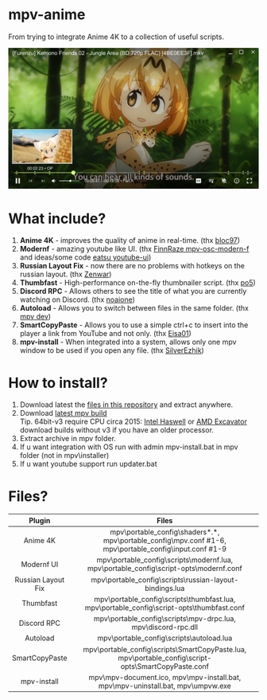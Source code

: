 # mpv-anime

From trying to integrate Anime 4K to a collection of useful scripts.

![preview](preview.png?raw=true)

# What include?
1. <b>Anime 4K</b> - improves the quality of anime in real-time. (thx [bloc97](https://github.com/bloc97/Anime4K))
2. <b>Modernf</b> - amazing youtube like UI. (thx [FinnRaze mpv-osc-modern-f](https://github.com/FinnRaze/mpv-osc-modern-f/tree/main) and ideas/some code [eatsu youtube-ui](https://github.com/eatsu/mpv-osc-youtube-ui))
3. <b>Russian Layout Fix</b> - now there are no problems with hotkeys on the russian layout. (thx [Zenwar](https://github.com/zenwarr/mpv-config/blob/master/scripts/russian-layout-bindings.lua))
4. <b>Thumbfast</b> - High-performance on-the-fly thumbnailer script. (thx [po5](https://github.com/po5/thumbfast))
5. <b>Discord RPC</b> - Allows others to see the title of what you are currently watching on Discord. (thx [noaione](https://github.com/noaione/mpv-discordRPC))
6. <b>Autoload</b> - Allows you to switch between files in the same folder. (thx [mpv dev](https://github.com/mpv-player/mpv/blob/master/TOOLS/lua/autoload.lua))
7. <b>SmartCopyPaste</b> - Allows you to use a simple ctrl+c to insert into the player a link from YouTube and not only. (thx [Eisa01](https://github.com/Eisa01/mpv-scripts))
8. <b>mpv-install</b> - When integrated into a system, allows only one mpv window to be used if you open any file. (thx [SilverEzhik](https://github.com/SilverEzhik/mpv-install))

# How to install?
1. Download latest the [files in this repository](https://github.com/Donate684/mpv-anime/archive/refs/heads/main.zip) and extract anywhere.
2. Download [latest mpv build](https://sourceforge.net/projects/mpv-player-windows/files/)<br/>
Tip. 64bit-v3 require CPU circa 2015: [Intel Haswell](https://en.wikipedia.org/wiki/Haswell_(microarchitecture)) or [AMD Excavator](https://en.wikipedia.org/wiki/Excavator_(microarchitecture)) download builds without v3 if you have an older processor.
3. Extract archive in mpv folder.
4. If u want integration with OS run with admin mpv-install.bat in mpv folder (not in mpv\installer)
5. If u want youtube support run updater.bat

# Files?
| Plugin | Files |
| :-: | :-: |
| Anime 4K | mpv\portable_config\shaders\*.*, mpv\portable_config\mpv.conf #1-6, mpv\portable_config\input.conf #1-9|
| Modernf UI | mpv\portable_config\scripts\modernf.lua, mpv\portable_config\script-opts\modernf.conf |
| Russian Layout Fix | mpv\portable_config\scripts\russian-layout-bindings.lua |
| Thumbfast | mpv\portable_config\scripts\thumbfast.lua, mpv\portable_config\script-opts\thumbfast.conf |
| Discord RPC | mpv\portable_config\scripts\mpv-drpc.lua, mpv\discord-rpc.dll |
| Autoload | mpv\portable_config\scripts\autoload.lua |
| SmartCopyPaste | mpv\portable_config\scripts\SmartCopyPaste.lua, mpv\portable_config\script-opts\SmartCopyPaste.conf |
| mpv-install | mpv\mpv-document.ico, mpv\mpv-install.bat, mpv\mpv-uninstall.bat, mpv\umpvw.exe |

